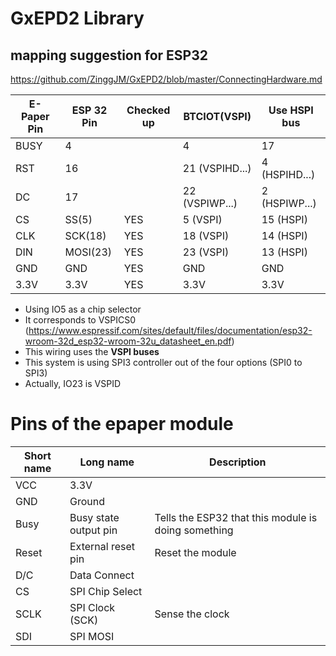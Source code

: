 # GxEPD2 Library

## mapping suggestion for ESP32

https://github.com/ZinggJM/GxEPD2/blob/master/ConnectingHardware.md

| E-Paper Pin | ESP 32 Pin | Checked up | BTCIOT(VSPI)   | Use HSPI bus  |
| ----------- | ---------- | ---------- | -------------- | ------------- |
| BUSY        | 4          |            | 4              | 17            |
| RST         | 16         |            | 21 (VSPIHD...) | 4 (HSPIHD...) |
| DC          | 17         |            | 22 (VSPIWP...) | 2 (HSPIWP...) |
| CS          | SS(5)      | YES        | 5 (VSPI)       | 15 (HSPI)     |
| CLK         | SCK(18)    | YES        | 18 (VSPI)      | 14 (HSPI)     |
| DIN         | MOSI(23)   | YES        | 23 (VSPI)      | 13 (HSPI)     |
| GND         | GND        | YES        | GND            | GND           |
| 3.3V        | 3.3V       | YES        | 3.3V           | 3.3V          |

- Using IO5 as a chip selector
- It corresponds to VSPICS0 (https://www.espressif.com/sites/default/files/documentation/esp32-wroom-32d_esp32-wroom-32u_datasheet_en.pdf)
- This wiring uses the **VSPI buses**
- This system is using SPI3 controller out of the four options (SPI0 to SPI3)
- Actually, IO23 is VSPID

# Pins of the epaper module

| Short name | Long name             | Description                                         |
| ---------- | --------------------- | --------------------------------------------------- |
| VCC        | 3.3V                  |                                                     |
| GND        | Ground                |                                                     |
| Busy       | Busy state output pin | Tells the ESP32 that this module is doing something |
| Reset      | External reset pin    | Reset the module                                    |
| D/C        | Data Connect          |                                                     |
| CS         | SPI Chip Select       |                                                     |
| SCLK       | SPI Clock (SCK)       | Sense the clock                                     |
| SDI        | SPI MOSI              |                                                     |
